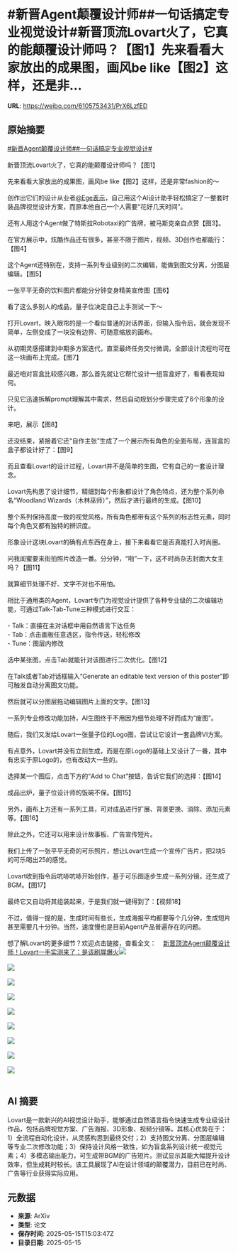 # #新晋Agent颠覆设计师##一句话搞定专业视觉设计#新晋顶流Lovart火了，它真的能颠覆设计师吗？【图1】先来看看大家放出的成果图，画风be like【图2】这样，还是非...

**URL**: https://weibo.com/6105753431/PrX6LzfED

## 原始摘要

<a href="https://m.weibo.cn/search?containerid=231522type%3D1%26t%3D10%26q%3D%23%E6%96%B0%E6%99%8BAgent%E9%A2%A0%E8%A6%86%E8%AE%BE%E8%AE%A1%E5%B8%88%23&amp;extparam=%23%E6%96%B0%E6%99%8BAgent%E9%A2%A0%E8%A6%86%E8%AE%BE%E8%AE%A1%E5%B8%88%23" data-hide=""><span class="surl-text">#新晋Agent颠覆设计师#</span></a><a href="https://m.weibo.cn/search?containerid=231522type%3D1%26t%3D10%26q%3D%23%E4%B8%80%E5%8F%A5%E8%AF%9D%E6%90%9E%E5%AE%9A%E4%B8%93%E4%B8%9A%E8%A7%86%E8%A7%89%E8%AE%BE%E8%AE%A1%23&amp;extparam=%23%E4%B8%80%E5%8F%A5%E8%AF%9D%E6%90%9E%E5%AE%9A%E4%B8%93%E4%B8%9A%E8%A7%86%E8%A7%89%E8%AE%BE%E8%AE%A1%23" data-hide=""><span class="surl-text">#一句话搞定专业视觉设计#</span></a><br><br>新晋顶流Lovart火了，它真的能颠覆设计师吗？【图1】<br><br>先来看看大家放出的成果图，画风be like【图2】这样，还是非常fashion的～<br><br>创作出它们的设计从业者<a href="https://weibo.com/n/Ege%E8%A1%A8%E7%A4%BA">@Ege表示</a>，自己用这个AI设计助手轻松搞定了一整套时装品牌视觉设计方案，而原本他自己一个人需要“花好几天时间”。<br><br>还有人用这个Agent做了特斯拉Robotaxi的广告牌，被马斯克亲自点赞【图3】。<br><br>在官方展示中，炫酷作品还有很多，甚至不限于图片，视频、3D创作也都能行：【图4】<br><br>这个Agent还特别在，支持一系列专业级别的二次编辑，能做到图文分离，分图层编辑。【图5】<br><br>一张平平无奇的饮料图片都能分分钟变身精美宣传图【图6】<br><br>看了这么多别人的成品，量子位决定自己上手测试一下～<br><br>打开Lovart，映入眼帘的是一个看似普通的对话界面，但输入指令后，就会发现不简单，左侧变成了一块没有边界、可随意缩放的画布。<br><br>从初期灵感搭建到中期多方案迭代，直至最终任务交付微调，全部设计流程均可在这一块画布上完成。【图7】<br><br>最近咱对盲盒比较感兴趣，那么首先就让它帮忙设计一组盲盒好了，看看表现如何。<br><br>只见它迅速拆解prompt理解其中需求，然后自动规划分步骤完成了6个形象的设计。<br><br>来吧，展示【图8】<br><br>还没结束，紧接着它还“自作主张”生成了一个展示所有角色的全面布局，连盲盒的盒子都设计好了：【图9】<br><br>而且查看Lovart的设计过程，Lovart并不是简单的生图，它有自己的一套设计理念。<br><br>Lovart先构思了设计细节，精细到每个形象都设计了角色特点，还为整个系列命名“Woodland Wizards（木林巫师）”，然后才进行最终的生成。【图10】<br><br>整个系列保持高度一致的视觉风格，所有角色都带有这个系列的标志性元素，同时每个角色又都有独特的辨识度。<br><br>形象设计这块Lovart的确有点东西在身上，接下来看看它是否真能打入时尚圈。<br><br>问我闺蜜要来街拍照片改造一番。分分钟，“啪”一下，这不时尚杂志封面大女主吗？【图11】<br><br>就算细节处理不好、文字不对也不用怕。<br><br>相比于通用类的Agent，Lovart专门为视觉设计提供了各种专业级的二次编辑功能，可通过Talk-Tab-Tune三种模式进行交互：<br><br>- Talk：直接在主对话框中用自然语言下达任务<br>- Tab：点击画板任意选区，指令传送，轻松修改<br>- Tune：图层内修改<br><br>选中某张图，点击Tab就能针对该图进行二次优化。【图12】<br><br>在Talk或者Tab对话框输入“Generate an editable text version of this poster”即可触发自动分离图文功能。<br><br>然后就可以分图层拖动编辑图片上面的文字。【图13】<br><br>一系列专业修改功能加持，AI生图终于不用因为细节处理不好而成为“废图”。<br><br>随后，我们又发给Lovart一张量子位的Logo图，尝试让它设计一套品牌VI方案。<br><br>有点意外，Lovart并没有立刻生成，而是在原Logo的基础上又设计了一番，其中有忠实于原Logo的，也有改动大一些的。<br><br>选择某一个图后，点击下方的“Add to Chat”按钮，告诉它我们的选择：【图14】<br><br>成品出炉，量子位设计师的饭碗不保。【图15】<br><br>另外，画布上方还有一系列工具，可对成品进行扩展、背景更换、消除、添加元素等。【图16】<br><br>除此之外，它还可以用来设计故事板、广告宣传短片。<br><br>我们上传了一张平平无奇的可乐照片，想让Lovart生成一个宣传广告片，把2块5的可乐喝出25的感觉。<br><br>Lovart收到指令后吭哧吭哧开始创作，基于可乐图逐步生成一系列分镜，还生成了BGM。【图17】<br><br>最终它又自动将其组装起来，于是我们就一键得到了：【视频18】<br><br>不过，值得一提的是，生成时间有些长，生成海报平均都要等个几分钟，生成短片甚至需要几十分钟。当然，速度慢也是目前Agent产品普遍存在的问题。<br><br>想了解Lovart的更多细节？欢迎点击链接，查看全文：<a href="https://weibo.cn/sinaurl?u=https%3A%2F%2Fmp.weixin.qq.com%2Fs%2F2KG51pHTNArDf-m5-sAyFA" data-hide=""><span class="url-icon"><img style="width: 1rem;height: 1rem" src="https://h5.sinaimg.cn/upload/2015/09/25/3/timeline_card_small_web_default.png" referrerpolicy="no-referrer"></span><span class="surl-text">新晋顶流Agent颠覆设计师！Lovart一手实测来了：是该刷屏爆火</span></a><img style="" src="https://tvax4.sinaimg.cn/large/006Fd7o3gy1i1gb7b81irj30vn0tstip.jpg" referrerpolicy="no-referrer"><br><br><img style="" src="https://tvax2.sinaimg.cn/large/006Fd7o3gy1i1gb7ch18zj30d40gu43b.jpg" referrerpolicy="no-referrer"><br><br><img style="" src="https://tvax2.sinaimg.cn/large/006Fd7o3gy1i1gb7kiwz7j31n635mx6p.jpg" referrerpolicy="no-referrer"><br><br><img style="" src="https://tvax4.sinaimg.cn/large/006Fd7o3gy1i1gb890108g30hi09s1kz.gif" referrerpolicy="no-referrer"><br><br><img style="" src="https://tvax3.sinaimg.cn/large/006Fd7o3gy1i1gb8cdph9g30hi09s4qq.gif" referrerpolicy="no-referrer"><br><br><img style="" src="https://tvax4.sinaimg.cn/large/006Fd7o3gy1i1gb8fj39pg30hi09s7wi.gif" referrerpolicy="no-referrer"><br><br><img style="" src="https://tvax2.sinaimg.cn/large/006Fd7o3gy1i1gb8fz10mj30zk0suwja.jpg" referrerpolicy="no-referrer"><br><br><img style="" src="https://tvax3.sinaimg.cn/large/006Fd7o3gy1i1gb8i8131j30qr0zkdvj.jpg" referrerpolicy="no-referrer"><br><br><img style="" src="https://tvax2.sinaimg.cn/large/006Fd7o3gy1i1gb8jide8j30zk0n3au9.jpg" referrerpolicy="no-referrer"><br><br>

## AI 摘要

Lovart是一款新兴的AI视觉设计助手，能够通过自然语言指令快速生成专业级设计作品，包括品牌视觉方案、广告海报、3D形象、视频分镜等。其核心优势在于：1）全流程自动化设计，从灵感构思到最终交付；2）支持图文分离、分图层编辑等专业二次修改功能；3）保持设计风格一致性，如为盲盒系列设计统一视觉元素；4）多模态输出能力，可生成带BGM的广告短片。测试显示其能大幅提升设计效率，但生成耗时较长。该工具展现了AI在设计领域的颠覆潜力，目前已在时尚、广告等行业获得实际应用。

## 元数据

- **来源**: ArXiv
- **类型**: 论文
- **保存时间**: 2025-05-15T15:03:47Z
- **目录日期**: 2025-05-15
